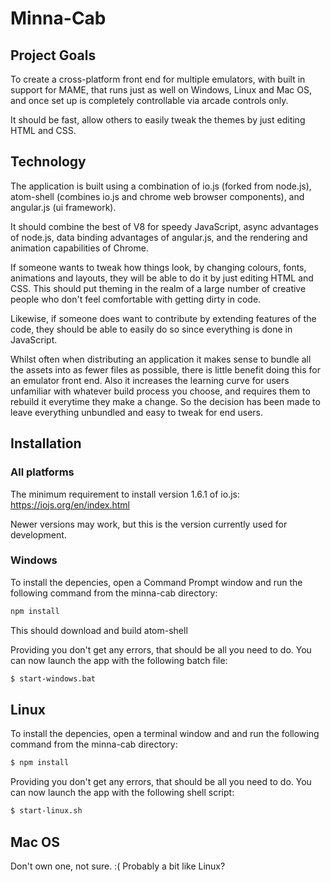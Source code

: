 # Minna-Cab

## Project Goals

To create a cross-platform front end for multiple emulators, with built in support for MAME, that runs just as well on Windows, Linux and Mac OS, and once set up is completely controllable via arcade controls only.

It should be fast, allow others to easily tweak the themes by just editing HTML and CSS.

## Technology

The application is built using a combination of io.js (forked from node.js), atom-shell (combines io.js and chrome web browser components), and angular.js (ui framework).

It should combine the best of V8 for speedy JavaScript, async advantages of node.js, data binding advantages of angular.js, and the rendering and animation capabilities of Chrome.

If someone wants to tweak how things look, by changing colours, fonts, animations and layouts, they will be able to do it by just editing HTML and CSS. This should put theming in the realm of a large number of creative people who don't feel comfortable with getting dirty in code.

Likewise, if someone does want to contribute by extending features of the code, they should be able to easily do so since everything is done in JavaScript.

Whilst often when distributing an application it makes sense to bundle all the assets into as fewer files as possible, there is little benefit doing this for an emulator front end. Also it increases the learning curve for users unfamiliar with whatever build process you choose, and requires them to rebuild it everytime they make a change. So the decision has been made to leave everything unbundled and easy to tweak for end users.

## Installation

### All platforms

The minimum requirement to install version 1.6.1 of io.js:
https://iojs.org/en/index.html

Newer versions may work, but this is the version currently used for development.

### Windows

To install the depencies, open a Command Prompt window and run the following command from the minna-cab directory:

```bash
npm install
```

This should download and build atom-shell

Providing you don't get any errors, that should be all you need to do. You can now launch the app with the following batch file:

```bash
$ start-windows.bat
```

## Linux

To install the depencies, open a terminal window and and run the following command from the minna-cab directory:

```bash
$ npm install
```

Providing you don't get any errors, that should be all you need to do. You can now launch the app with the following shell script:

```bash
$ start-linux.sh
```


## Mac OS

Don't own one, not sure. :( Probably a bit like Linux?

